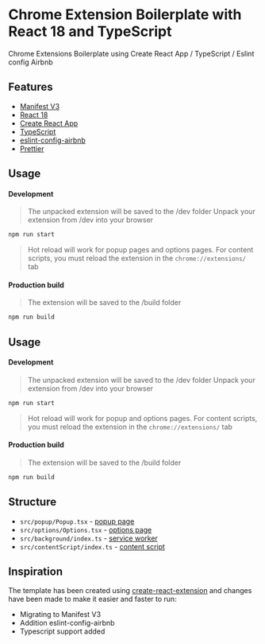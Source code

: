 # Chrome Extension Boilerplate with React 18 and TypeScript
Chrome Extensions Boilerplate using Create React App / TypeScript / Eslint config Airbnb

## Features
- [Manifest V3](https://developer.chrome.com/docs/extensions/mv3/intro/)
- [React 18](https://reactjs.org/)
- [Create React App](https://create-react-app.dev/)
- [TypeScript](https://www.typescriptlang.org/)
- [eslint-config-airbnb](https://www.npmjs.com/package/eslint-config-airbnb)
- [Prettier](https://prettier.io/)

## Usage

#### Development
> The unpacked extension will be saved to the /dev folder
> Unpack your extension from /dev into your browser

```sh
npm run start
```
> Hot reload will work for popup pages and options pages.
> For content scripts, you must reload the extension in the `chrome://extensions/` tab
#### Production build
> The extension will be saved to the /build folder
```sh
npm run build
```

## Usage

#### Development
> The unpacked extension will be saved to the /dev folder
> Unpack your extension from /dev into your browser

```sh
npm run start
```
> Hot reload will work for popup and options pages.
> For content scripts, you must reload the extension in the `chrome://extensions/` tab
#### Production build
> The extension will be saved to the /build folder
```sh
npm run build
```
## Structure
- `src/popup/Popup.tsx` - [popup page](https://developer.chrome.com/docs/extensions/reference/browserAction/)
- `src/options/Options.tsx` - [options page](https://developer.chrome.com/docs/extensions/mv3/options/)
- `src/background/index.ts` - [service worker](https://developer.chrome.com/docs/extensions/mv3/service_workers/)
- `src/contentScript/index.ts` - [content script](https://developer.chrome.com/docs/extensions/mv3/content_scripts/)

## Inspiration
The template has been created using [create-react-extension](https://github.com/VasilyShelkov/create-react-extension) and changes have been made to make it easier and faster to run:
- Migrating to Manifest V3
- Addition eslint-config-airbnb
- Typescript support added


